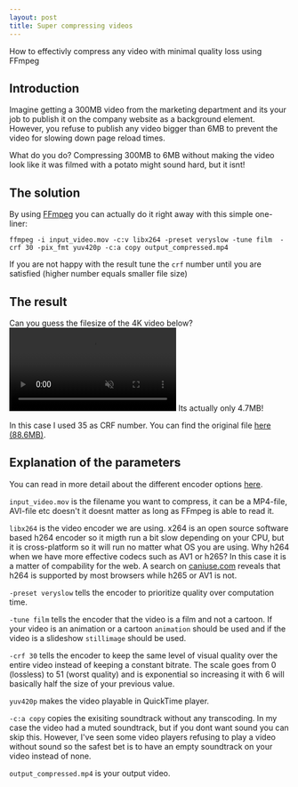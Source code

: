 ```yaml
---
layout: post
title: Super compressing videos
---
```

How to effectivly compress any video with minimal quality loss using FFmpeg

## Introduction
Imagine getting a 300MB video from the marketing department and its your job to publish it on the company website as a background element. 
However, you refuse to publish any video bigger than 6MB to prevent the video for slowing down page reload times. 


What do you do? Compressing 300MB to 6MB without making the video look like it was filmed with a potato might sound hard, but it isnt!

## The solution
By using [FFmpeg](https://ffmpeg.org/download.html) you can actually do it right away with this simple one-liner:
```
ffmpeg -i input_video.mov -c:v libx264 -preset veryslow -tune film  -crf 30 -pix_fmt yuv420p -c:a copy output_compressed.mp4
```

If you are not happy with the result tune the `crf` number until you are satisfied (higher number equals smaller file size)

## The result
Can you guess the filesize of the 4K video below?
<video muted autoplay controls>
    <source src="/images/output_compressed.mp4" type="video/mp4">
</video>
Its actually only 4.7MB! 

In this case I used 35 as CRF number. You can find the original file [here (88.6MB)](https://www.pexels.com/video/low-lying-clouds-covers-the-mountain-side-2888383/).

## Explanation of the parameters
You can read in more detail about the different encoder options [here](https://trac.ffmpeg.org/wiki/Encode/H.264).

`input_video.mov` is the filename you want to compress, it can be a MP4-file, AVI-file etc doesn't it doesnt matter as long as FFmpeg is able to read it.

`libx264` is the video encoder we are using. x264 is an open source software based h264 encoder so it migth run a bit slow depending on your CPU, but it is cross-platform so it will run no matter what OS you are using. Why h264 when we have more effective codecs such as AV1 or h265? In this case it is a matter of compability for the web. A search on [caniuse.com](https://caniuse.com/#search=h264) reveals that h264 is supported by most browsers while h265 or AV1 is not. 

`-preset veryslow` tells the encoder to prioritize quality over computation time.

`-tune film` tells the encoder that the video is a film and not a cartoon. If your video is an animation or a cartoon `animation` should be used and if the video is a slideshow `stillimage` should be used. 

`-crf 30` tells the encoder to keep the same level of visual quality over the entire video instead of keeping a constant bitrate. The scale goes from 0 (lossless) to 51 (worst quality) and is exponential so increasing it with 6 will basically half the size of your previous value.

`yuv420p` makes the video playable in QuickTime player.

`-c:a copy` copies the exisiting soundtrack without any transcoding. In my case the video had a muted soundtrack, but if you dont want sound you can skip this. However, I've seen some video players refusing to play a video without sound so the safest bet is to have an empty soundtrack on your video instead of none.

`output_compressed.mp4` is your output video.

